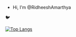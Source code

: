 
-  Hi, I’m @RidheeshAmarthya

🐦

[![Top Langs](https://github-readme-stats.vercel.app/api/top-langs/?username=RidheeshAmarthya)](https://github.com/anuraghazra/github-readme-stats)
